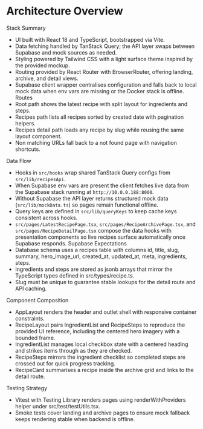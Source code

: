 Architecture Overview
=====================

Stack Summary
- UI built with React 18 and TypeScript, bootstrapped via Vite.
- Data fetching handled by TanStack Query; the API layer swaps between Supabase and mock sources as needed.
- Styling powered by Tailwind CSS with a light surface theme inspired by the provided mockup.
- Routing provided by React Router with BrowserRouter, offering landing, archive, and detail views.
- Supabase client wrapper centralises configuration and falls back to local mock data when env vars are missing or the Docker stack is offline.
Routes
- Root path shows the latest recipe with split layout for ingredients and steps.
- Recipes path lists all recipes sorted by created date with pagination helpers.
- Recipes detail path loads any recipe by slug while reusing the same layout component.
- Non matching URLs fall back to a not found page with navigation shortcuts.

Data Flow
- Hooks in `src/hooks` wrap shared TanStack Query configs from `src/lib/recipesApi`.
- When Supabase env vars are present the client fetches live data from the Supabase stack running at `http://10.0.0.188:8000`.
- Without Supabase the API layer returns structured mock data (`src/lib/mockData.ts`) so pages remain functional offline.
- Query keys are defined in `src/lib/queryKeys` to keep cache keys consistent across hooks.
- `src/pages/LatestRecipePage.tsx`, `src/pages/RecipeArchivePage.tsx`, and `src/pages/RecipeDetailPage.tsx` compose the data hooks with presentation components so live recipes surface automatically once Supabase responds.
Supabase Expectations
- Database schema uses a recipes table with columns id, title, slug, summary, hero_image_url, created_at, updated_at, meta, ingredients, steps.
- Ingredients and steps are stored as jsonb arrays that mirror the TypeScript types defined in src/types/recipe.ts.
- Slug must be unique to guarantee stable lookups for the detail route and API caching.

Component Composition
- AppLayout renders the header and outlet shell with responsive container constraints.
- RecipeLayout pairs IngredientList and RecipeSteps to reproduce the provided UI reference, including the centered hero imagery with a bounded frame.
- IngredientList manages local checkbox state with a centered heading and strikes items through as they are checked.
- RecipeSteps mirrors the ingredient checklist so completed steps are crossed out for quick progress tracking.
- RecipeCard summarises a recipe inside the archive grid and links to the detail route.

Testing Strategy
- Vitest with Testing Library renders pages using renderWithProviders helper under src/test/testUtils.tsx.
- Smoke tests cover landing and archive pages to ensure mock fallback keeps rendering stable when backend is offline.
